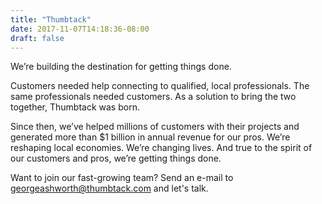 ```yaml
---
title: "Thumbtack"
date: 2017-11-07T14:18:36-08:00
draft: false
---
```


We’re building the destination for getting things done.

Customers needed help connecting to qualified, local professionals. The same professionals needed customers. As a solution to bring the two together, Thumbtack was born.

Since then, we’ve helped millions of customers with their projects and generated more than $1 billion in annual revenue for our pros. We’re reshaping local economies. We’re changing lives. And true to the spirit of our customers and pros, we’re getting things done.

Want to join our fast-growing team? Send an e-mail to georgeashworth@thumbtack.com and let's talk.
